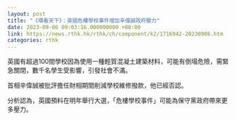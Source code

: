 ```yaml
---
layout: post
title: "《環看天下》：英國危樓學校事件增加辛偉誠政府壓力"
date: 2023-09-06 09:03:16.000000000 +08:00
link: https://news.rthk.hk/rthk/ch/component/k2/1716942-20230906.htm
categories: rthk
---
```


英國有超過100間學校因為使用一種輕質混凝土建築材料，可能有倒塌危險，需緊急關閉，數千名學生受影響，引發社會不滿。

首相辛偉誠被批評擔任財相期間削減學校維修撥款，他已經否認。

分析認為，英國預料在明年舉行大選，「危樓學校事件」可能為保守黨政府帶來更多壓力。
